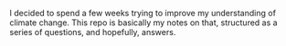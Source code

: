 I decided to spend a few weeks trying to improve my understanding of climate change. This repo is basically my notes on that, structured as a series of questions, and hopefully, answers.
